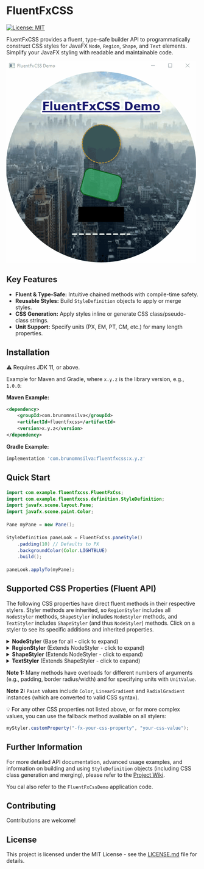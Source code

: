 # FluentFxCSS

[![License: MIT](https://img.shields.io/badge/License-MIT-yellow.svg)](https://opensource.org/licenses/MIT)
<!-- Optional: Add build status badge -->

FluentFxCSS provides a fluent, type-safe builder API to programmatically construct CSS styles for JavaFX `Node`, `Region`, `Shape`, and `Text` elements. Simplify your JavaFX styling with readable and maintainable code.

![demo gif](assets/demo.gif)

## Key Features

*   **Fluent & Type-Safe:** Intuitive chained methods with compile-time safety.
*   **Reusable Styles:** Build `StyleDefinition` objects to apply or merge styles.
*   **CSS Generation:** Apply styles inline or generate CSS class/pseudo-class strings.
*   **Unit Support:** Specify units (PX, EM, PT, CM, etc.) for many length properties.

## Installation

:warning: Requires JDK 11, or above.

Example for Maven and Gradle, where `x.y.z` is the library version, e.g., `1.0.0`:

**Maven Example:**

```xml
<dependency>
    <groupId>com.brunomnsilva</groupId>
    <artifactId>fluentfxcss</artifactId>
    <version>x.y.z</version>
</dependency>
```

**Gradle Example:**

```gradle
implementation 'com.brunomnsilva:fluentfxcss:x.y.z'
```

## Quick Start

```java
import com.example.fluentfxcss.FluentFxCss;
import com.example.fluentfxcss.definition.StyleDefinition;
import javafx.scene.layout.Pane;
import javafx.scene.paint.Color;

Pane myPane = new Pane();

StyleDefinition paneLook = FluentFxCss.paneStyle()
    .padding(10) // Defaults to PX
    .backgroundColor(Color.LIGHTBLUE)
    .build();

paneLook.applyTo(myPane);
```

## Supported CSS Properties (Fluent API)

The following CSS properties have direct fluent methods in their respective stylers. Styler methods are inherited, so `RegionStyler` includes all `NodeStyler` methods, `ShapeStyler` includes `NodeStyler` methods, and `TextStyler` includes `ShapeStyler` (and thus `NodeStyler`) methods. Click on a styler to see its specific additions and inherited properties.

<details>
  <summary><strong>NodeStyler</strong> (Base for all - click to expand)</summary>

Properties common to all JavaFX Nodes. These methods are available on all more specific stylers through inheritance.

🗏 [JavaFX CSS Reference](https://openjfx.io/javadoc/11/javafx.graphics/javafx/scene/doc-files/cssref.html#node)

| CSS Property              | Fluent Methods 🥈                                                        |
|---------------------------|------------------------------------------------------------------------|
| `-fx-opacity`             | `.opacity(double value)`                                               |
| `-fx-effect` (DropShadow) | `.dropShadow(BlurType, Color, radius, spread, offX, offY)`             |
| `-fx-effect` (InnerShadow)| `.innerShadow(BlurType, Color, radius, choke, offX, offY)`             |
| `-fx-cursor`              | `.cursor(Cursor cursor)`                                               |
| `-fx-visible`             | `.visible(boolean value)`                                              |
| `-fx-rotate`              | `.rotate(double degrees)`                                              |
| `-fx-scale-x` / `-fx-scale-y` | `.scaleX(double)`, `.scaleY(double)`, `.scale(double factorXY)`        |
| `-fx-translate-x` / `-fx-translate-y` | `.translateX(double)`, `.translateY(double)`, `.translate(double dXY)` |
| `-fx-blend-mode`          | `.blendMode(BlendMode mode)`                                           |

</details>

<details>
  <summary><strong>RegionStyler</strong> (Extends NodeStyler - click to expand)</summary>

Adds properties specific to `javafx.scene.layout.Region` nodes. Includes all `NodeStyler` properties.

🗏 [JavaFX CSS Reference](https://openjfx.io/javadoc/11/javafx.graphics/javafx/scene/doc-files/cssref.html#region)

| CSS Property              | Fluent Methods 🥉                                             |
|---------------------------|-------------------------------------------------------------|
| `-fx-background-color`    | `.backgroundColor(Paint paint)`                             |
| `-fx-background-radius`   | `.backgroundRadius(double radius)` / `..(UnitValue, ...)`   |
| `-fx-padding`             | `.padding(double allSides)` / `..(UnitValue, ...)`          |
| `-fx-border-color`        | `.borderColor(Color color)` / `..(colors...)`               |
| `-fx-border-style`        | `.borderStyle(BorderStyleValue style)` / `..(styles...)`    |
| `-fx-border-width`        | `.borderWidth(double width)` / `..(UnitValue, ...)`         |
| `-fx-border-radius`       | `.borderRadius(double radius)` / `..(UnitValue, ...)`       |
| `-fx-shape`               | `.shape(String svgPath)`                                    |
| `-fx-background-image`    | `.backgroundImage(String url)`                              |
| `-fx-background-repeat`   | `.backgroundRepeat(BackgroundRepeatValue x, BackgroundRepeatValue y)` |
| `-fx-background-position` | `.backgroundPosition(...)` (simplified or string)           |
| `-fx-background-size`     | `.backgroundSize(BackgroundSizeValue size)`        |
| `-fx-background-insets`   | `.backgroundInsets(Insets insets)` / `..(values)`           |

</details>

<details>
  <summary><strong>ShapeStyler</strong> (Extends NodeStyler - click to expand)</summary>

Adds properties specific to `javafx.scene.shape.Shape` nodes. Includes all `NodeStyler` properties.

🗏 [JavaFX CSS Reference](https://openjfx.io/javadoc/11/javafx.graphics/javafx/scene/doc-files/cssref.html#shape)

| CSS Property              | Fluent Methods 🥇                                     |
|-----------------------------------------------------|-----------------------------------------------------------|
| `-fx-fill`                | `.fill(Paint paint)`                                |
| `-fx-stroke`              | `.stroke(Paint paint)`                              |
| `-fx-stroke-width`        | `.strokeWidth(double value)` / `..(UnitValue, ...)` |
| `-fx-stroke-type`         | `.strokeType(StrokeType type)`                      |
| `-fx-stroke-dash-array`   | `.strokeDashArray(Integer... size)`                 |
| `-fx-stroke-dash-offset`  | `.strokeDashOffset(double value)`                   |
| `-fx-stroke-line-cap`     | `.strokeLineCap(StrokeLineCap cap)`                 |
| `-fx-stroke-line-join`    | `.strokeLineJoin(StrokeLineJoin join)`              |
| `-fx-stroke-miter-limit`  | `.strokeMiterLimit(double value)`                   |
| `-fx-smooth`              | `.smooth(boolean value)`                            |

</details>

<details>
  <summary><strong>TextStyler</strong> (Extends ShapeStyler - click to expand)</summary>

Adds properties specific to `javafx.scene.text.Text` nodes. Includes all `ShapeStyler` (and thus `NodeStyler`) properties.

🗏 [JavaFX CSS Reference](https://openjfx.io/javadoc/11/javafx.graphics/javafx/scene/doc-files/cssref.html#text)

| CSS Property              | Fluent Methods 🥇                                          |
|---------------------------|----------------------------------------------------------|
| `-fx-font-family`         | `.fontFamily(String family)`                             |
| `-fx-font-size`           | `.fontSize(double size)` (defaults to PT)                |
| `-fx-font-weight`         | `.fontWeight(FontWeight weight)`                         |
| `-fx-font-style`          | `.fontStyle(FontPosture posture)`                        |
| `-fx-font` (shorthand)    | `.font(Font font)`                                       |
| `-fx-fill` (via Shape)    | `.fill(Paint paint)` or `.textFill(Paint paint)` (alias) |
| `-fx-font-smoothing-type` | `.smoothing(FontSmoothingType type)`                     |
| `-fx-underline`           | `.underline(boolean value)`                              |
| `-fx-strikethrough`       | `.strikethrough(boolean value)`                          |
| `-fx-text-alignment`      | `.alignment(TextAlignment alignment)`                    |
| `-fx-text-origin`         | `.origin(TextOriginValue origin)`                        |

</details>

**Note 1:** Many methods have overloads for different numbers of arguments (e.g., padding, border radius/width) and for specifying units with `UnitValue`.

**Note 2:** `Paint` values include `Color`, `LinearGradient` and `RadialGradient` instances (which are converted to valid CSS syntax).

:bulb: For any other CSS properties not listed above, or for more complex values, you can use the fallback method available on all stylers:
```java
myStyler.customProperty("-fx-your-css-property", "your-css-value");
```

## Further Information

For more detailed API documentation, advanced usage examples, and information on building and using `StyleDefinition` objects (including CSS class generation and merging), please refer to the [Project Wiki](https://github.com/brunomnsilva/FluentFxCSS/wiki).

You cal also refer to the `FluentFxCssDemo` application code.

## Contributing

Contributions are welcome! 

## License

This project is licensed under the MIT License - see the [LICENSE.md](LICENSE.md) file for details.

